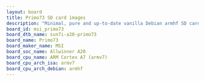 ```yaml
---
layout: board
title: Primo73 SD card images
description: "Minimal, pure and up-to-date vanilla Debian armhf SD card images for Primo73 by MSI, SoC: Allwinner A20, CPU ISA: armv7"
board_id: msi_primo73
board_dtb_name: sun7i-a20-primo73
board_name: Primo73
board_maker_name: MSI
board_soc_name: Allwinner A20
board_cpu_name: ARM Cortex A7 (armv7)
board_cpu_arch_isa: armv7
board_cpu_arch_debian: armhf
---
```

